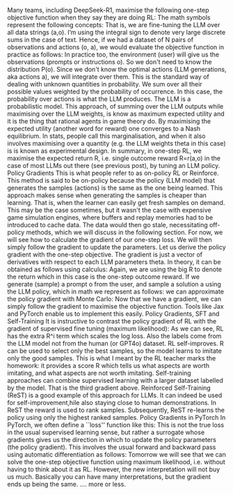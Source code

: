 Many teams, including DeepSeek-R1, maximise the following one-step objective function when they say they are doing RL:
The math symbols represent the following concepts:
That is, we are fine-tuning the LLM over all data strings (a,o). I’m using the integral sign to denote very large discrete sums in the case of text.  Hence, if we had a dataset of N  pairs of observations and actions (o, a), we would evaluate the objective function in practice as follows:
In practice too, the environment (user) will give us the observations (prompts or instructions o). So we don't need to know the distribution P(o). Since we don't know the optimal actions (LLM generations, aka actions a), we will integrate over them. This is the standard way of dealing with unknown quantities in probability. We sum over all their possible values weighted by the probability of occurrence. In this case, the probability over actions is what the LLM produces. The LLM is a probabilistic model. 
This approach, of summing over the LLM outputs while maximising over the LLM weights, is know as maximum expected utility and it is the thing that rational agents in game theory do. By maximising the expected utility (another word for reward) one converges to a Nash equilibrium. In stats, people call this marginalisation, and when it also involves maximising over a quantity (e.g. the LLM weights theta in this case) is is known as experimental design. 
In summary, in one-step RL, we  maximise the expected return R, i.e. single outcome reward R=r(a,o) in the case of most LLMs out there (see previous post), by tuning an LLM policy. 
Policy Gradients 
This is what people refer to as on-policy RL or Reinforce. This method is said to be on-policy because the policy (LLM model) that generates the samples (actions) is the same as the one being learned. 
This approach makes sense when generating the samples is cheaper than learning. That is, when the learner can easily get fresh samples on demand. This may be the case sometimes, but it wasn't the case with expensive game simulation engines, where buffers and replay memories had to be introduced to cache data. The data would then go stale, necessitating off-policy methods, which we will discuss in the following section. For now, we will see how to calculate the gradient of our one-step loss. We will then simply follow the gradient to update the parameters.
Let us derive the policy gradient with the one-step objective. The gradient is just a vector of derivatives with respect to each LLM parameters theta. In theory, it can be obtained as follows using calculus:
Again, we are using the big R  to denote the return which in this case is the one-step outcome reward.
If we generate (sample) a prompt o from the user, and sample a solution a using the LLM policy, which in math we represent as follows:
we can approximate the policy gradient with Monte Carlo:
Now that we have a gradient, we can simply follow the gradient to maximise the objective function. Tools like Jax and PyTorch enable us to implement this easily.
Policy Gradients, SFT and Self-Training
It is instructive to contrast the policy gradient of RL with the gradient of supervised fine tuning (maximum likelihood):
As we can see, RL has the extra R^i term which scales the log loss. Also the labels come from the LLM model not from the human (or GPT4o) dataset. RL self-improves. R can be used to select only the best samples, so the model learns to imitate only the good samples. This is what I meant by the RL teacher marks the homework: it provides a score R which tells us what aspects are worth imitating, and what aspects are not worth imitating.
Self-training approaches can combine supervised learning with a larger dataset labelled by the model. That is the third gradient above. Reinforced Self-Training (ReST) is a good example of this approach for LLMs. It can indeed be used for self-improvement,hile also staying close to human demonstrations. In ReST the reward is used to rank samples. Subsequently, ReST re-learns the policy using only the highest ranked samples.
Policy Gradients in PyTorch
In PyTorch, we often define a ``loss'' function like this:
This is not the true loss in the usual supervised learning sense, but rather a surrogate whose gradients gives us the direction in which to update the policy parameters (the policy gradient).
This involves the usual forward and backward pass using automatic differentiation as follows:
Tomorrow we will see that we can solve the one-step objective function using maximum likelihood, i.e. without having to think about it as RL. However, the new interpretation will not buy us much. Basically you can have many interpretations, but the gradient ends up being the same. .... more or less.